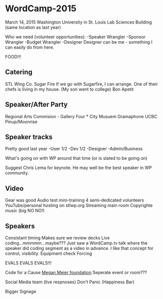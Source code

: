 WordCamp-2015
=============
March 14, 2015
Washington University in St. Louis
Lab Sciences Building (same location as last year)

Who we need (volunteer opportunities):
-Speaker Wrangler
-Sponsor Wrangler
-Budget Wrangler
-Designer
  Designer can be me - something I can easily do from here.


FOOD!!!

Catering
--------
STL Wing Co.
Sugar Fire 
  If we go with Sugarfire, I can arrange. One of their chefs is living in my house. (My son went to college)
Bon Apetit

Speaker/After Party
--------------------
Regional Arts Commision - Gallery Four *
City Musuem
Gramaphone
UCBC
Pinup/Moonrise

Speaker tracks
--------------
Pretty good last year
-User 1/2
-Dev 1/2
-Designer
-Admin/Business

What's going on with WP around that time (or is slated to be going on)

  Suggest Chris Lema for keynote. He may well be the best speaker in WP community.

Video
-----
Gear was good
Audio test
mini-training
4 semi-dedicated volunteers
YouTube/personal hosting on stlwp.org
Streaming main room
Copyrighte music (big NO NO!)

Speakers
--------
Consistant timing
Makes sure we review decks
Live coding...mmmmm...maybe???
  Just saw a WordCamp.tv talk where the speaker did coding segment as a video in advance. I like that concept for        control, visibility.
Equipment check
Forcing

EVALS EVALS EVALS!!!

Code for a Cause
[Megan Meier foundation](http://www.meganmeierfoundation.org/)
Seperate event or room???

Social Media team (live respnoses)
Don't Panic (Happiness Bar)

Bigger Signage
